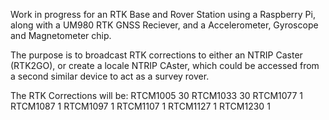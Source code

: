 Work in progress for an RTK Base and Rover Station using a Raspberry Pi, along with a UM980 RTK GNSS Reciever, and a Accelerometer, Gyroscope and Magnetometer chip.

The purpose is to broadcast RTK corrections to either an NTRIP Caster (RTK2GO), or create a locale NTRIP CAster, which could be accessed from a second similar device to act as a survey rover.

The RTK Corrections will be:
RTCM1005 30
RTCM1033 30
RTCM1077 1
RTCM1087 1
RTCM1097 1
RTCM1107 1
RTCM1127 1
RTCM1230 1

